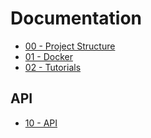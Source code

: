 # Documentation

- [00 - Project Structure](./Project_structure.md)
- [01 - Docker](./Docker.md)
- [02 - Tutorials](./Tutorials.md)

## API
- [10 - API](./API/API.md)